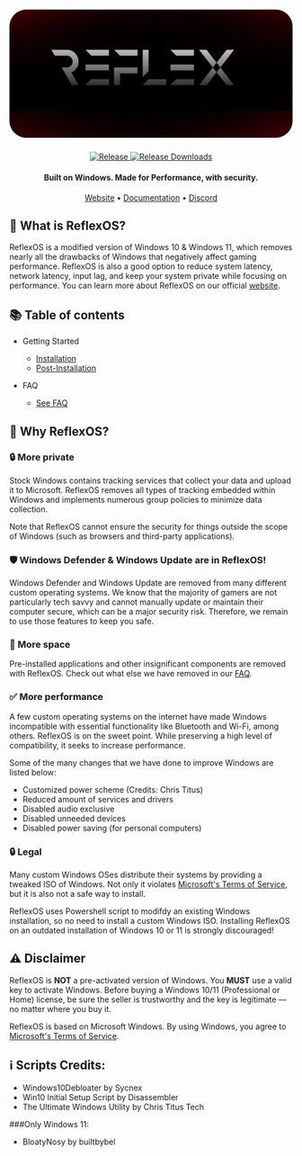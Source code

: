 <h1 align="center">
  <a href="https://reflexos.heo-systems.net"><img src="https://github.com/Hamziee/ReflexOS/blob/main/ReflexOS%20Github%20Banner.png?raw=true" alt="ReflexOS" width="900" style="border-radius: 30px"></a>
</h1>
  <p align="center">
    <a href="https://github.com/Hamziee/ReflexOS/releases/latest">
      <img alt="Release" src="https://img.shields.io/github/release/Hamziee/ReflexOS?style=for-the-badge&color=1A91FF" />
    </a>
    <a href="https://github.com/Hamziee/ReflexOS/releases">
      <img alt="Release Downloads" src="https://img.shields.io/github/downloads/Hamziee/ReflexOS/total?style=for-the-badge&logo=github&color=1A91FF" />
    </a>
  </p>
<h4 align="center">Built on Windows. Made for Performance, with security.</h4>

<p align="center">
  <a href="https://reflexos.heo-systems.net/">Website</a>
  •
  <a href="https://reflexos.heo-systems.net/docs">Documentation</a>
  •
  <a href="https://discord.com" target="_blank">Discord</a>
</p>

## 🤔 **What is ReflexOS?**

ReflexOS is a modified version of Windows 10 & Windows 11, which removes nearly all the drawbacks of Windows that negatively affect gaming performance.
ReflexOS is also a good option to reduce system latency, network latency, input lag, and keep your system private while focusing on performance.
You can learn more about ReflexOS on our official [website](https://reflexos.heo-systems.net).

## 📚 **Table of contents**

- Getting Started
  - [Installation](https://reflexos.heo-systems.net/)
  - [Post-Installation](https://reflexos.heo-systems.net/)

- FAQ
  - [See FAQ](https://reflexos.heo-systems.net/)

## 👀 **Why ReflexOS?**

### 🔒 More private
Stock Windows contains tracking services that collect your data and upload it to Microsoft.
ReflexOS removes all types of tracking embedded within Windows and implements numerous group policies to minimize data collection. 

Note that ReflexOS cannot ensure the security for things outside the scope of Windows (such as browsers and third-party applications).

### 🛡️ Windows Defender & Windows Update are in ReflexOS!
Windows Defender and Windows Update are removed from many different custom operating systems. We know that the majority of gamers are not particularly tech savvy and cannot manually update or maintain their computer secure, which can be a major security risk. Therefore, we remain to use those features to keep you safe.

### 🚀 More space
Pre-installed applications and other insignificant components are removed with ReflexOS.
Check out what else we have removed in our [FAQ](https://reflexos.heo-systems.net).

### ✅ More performance
A few custom operating systems on the internet have made Windows incompatible with essential functionality like Bluetooth and Wi-Fi, among others.
ReflexOS is on the sweet point. While preserving a high level of compatibility, it seeks to increase performance.

Some of the many changes that we have done to improve Windows are listed below:
- Customized power scheme (Credits: Chris Titus)
- Reduced amount of services and drivers
- Disabled audio exclusive
- Disabled unneeded devices
- Disabled power saving (for personal computers)

### 🔒 Legal
Many custom Windows OSes distribute their systems by providing a tweaked ISO of Windows. Not only it violates [Microsoft's Terms of Service](https://www.microsoft.com/en-us/Useterms/Retail/Windows/10/UseTerms_Retail_Windows_10_English.htm), but it is also not a safe way to install.

ReflexOS uses Powershell script to modifdy an existing Windows installation, so no need to install a custom Windows ISO. Installing ReflexOS on an outdated installation of Windows 10 or 11 is strongly discouraged!

## ⚠️ Disclaimer
ReflexOS is **NOT** a pre-activated version of Windows. You **MUST** use a valid key to activate Windows. Before buying a Windows 10/11 (Professional or Home) license, be sure the seller is trustworthy and the key is legitimate — no matter where you buy it.

ReflexOS is based on Microsoft Windows. By using Windows, you agree to [Microsoft's Terms of Service](https://www.microsoft.com/en-us/Useterms/Retail/Windows/10/UseTerms_Retail_Windows_10_English.htm).

## ℹ Scripts Credits:
  - Windows10Debloater by Sycnex
  - Win10 Initial Setup Script by Disassembler
  - The Ultimate Windows Utility by Chris Titus Tech

###Only Windows 11:
  - BloatyNosy by builtbybel

